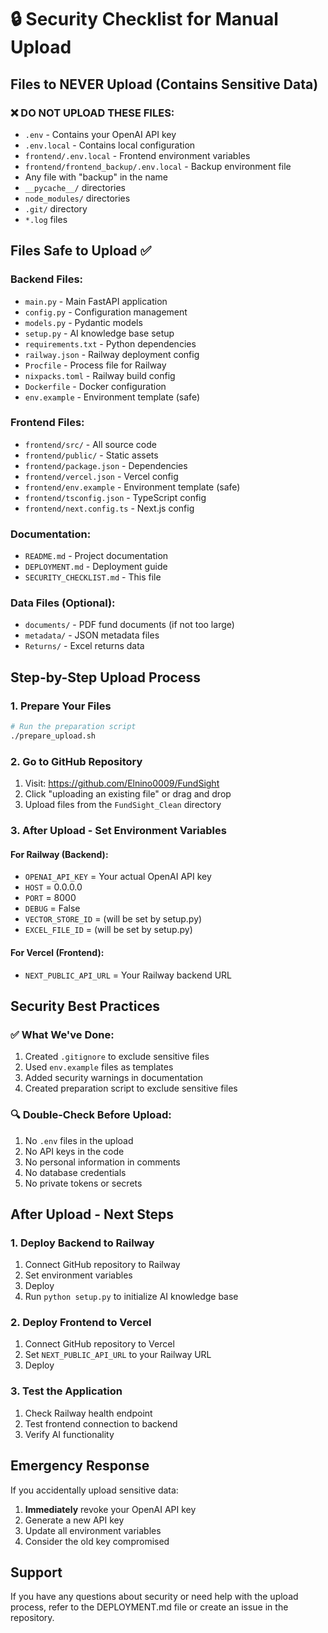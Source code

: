 # 🔒 Security Checklist for Manual Upload

## Files to NEVER Upload (Contains Sensitive Data)

### ❌ DO NOT UPLOAD THESE FILES:
- `.env` - Contains your OpenAI API key
- `.env.local` - Contains local configuration
- `frontend/.env.local` - Frontend environment variables
- `frontend/frontend_backup/.env.local` - Backup environment file
- Any file with "backup" in the name
- `__pycache__/` directories
- `node_modules/` directories
- `.git/` directory
- `*.log` files

## Files Safe to Upload ✅

### Backend Files:
- `main.py` - Main FastAPI application
- `config.py` - Configuration management
- `models.py` - Pydantic models
- `setup.py` - AI knowledge base setup
- `requirements.txt` - Python dependencies
- `railway.json` - Railway deployment config
- `Procfile` - Process file for Railway
- `nixpacks.toml` - Railway build config
- `Dockerfile` - Docker configuration
- `env.example` - Environment template (safe)

### Frontend Files:
- `frontend/src/` - All source code
- `frontend/public/` - Static assets
- `frontend/package.json` - Dependencies
- `frontend/vercel.json` - Vercel config
- `frontend/env.example` - Environment template (safe)
- `frontend/tsconfig.json` - TypeScript config
- `frontend/next.config.ts` - Next.js config

### Documentation:
- `README.md` - Project documentation
- `DEPLOYMENT.md` - Deployment guide
- `SECURITY_CHECKLIST.md` - This file

### Data Files (Optional):
- `documents/` - PDF fund documents (if not too large)
- `metadata/` - JSON metadata files
- `Returns/` - Excel returns data

## Step-by-Step Upload Process

### 1. Prepare Your Files
```bash
# Run the preparation script
./prepare_upload.sh
```

### 2. Go to GitHub Repository
1. Visit: https://github.com/Elnino0009/FundSight
2. Click "uploading an existing file" or drag and drop
3. Upload files from the `FundSight_Clean` directory

### 3. After Upload - Set Environment Variables

#### For Railway (Backend):
- `OPENAI_API_KEY` = Your actual OpenAI API key
- `HOST` = 0.0.0.0
- `PORT` = 8000
- `DEBUG` = False
- `VECTOR_STORE_ID` = (will be set by setup.py)
- `EXCEL_FILE_ID` = (will be set by setup.py)

#### For Vercel (Frontend):
- `NEXT_PUBLIC_API_URL` = Your Railway backend URL

## Security Best Practices

### ✅ What We've Done:
1. Created `.gitignore` to exclude sensitive files
2. Used `env.example` files as templates
3. Added security warnings in documentation
4. Created preparation script to exclude sensitive files

### 🔍 Double-Check Before Upload:
1. No `.env` files in the upload
2. No API keys in the code
3. No personal information in comments
4. No database credentials
5. No private tokens or secrets

## After Upload - Next Steps

### 1. Deploy Backend to Railway
1. Connect GitHub repository to Railway
2. Set environment variables
3. Deploy
4. Run `python setup.py` to initialize AI knowledge base

### 2. Deploy Frontend to Vercel
1. Connect GitHub repository to Vercel
2. Set `NEXT_PUBLIC_API_URL` to your Railway URL
3. Deploy

### 3. Test the Application
1. Check Railway health endpoint
2. Test frontend connection to backend
3. Verify AI functionality

## Emergency Response

If you accidentally upload sensitive data:
1. **Immediately** revoke your OpenAI API key
2. Generate a new API key
3. Update all environment variables
4. Consider the old key compromised

## Support

If you have any questions about security or need help with the upload process, refer to the DEPLOYMENT.md file or create an issue in the repository.
